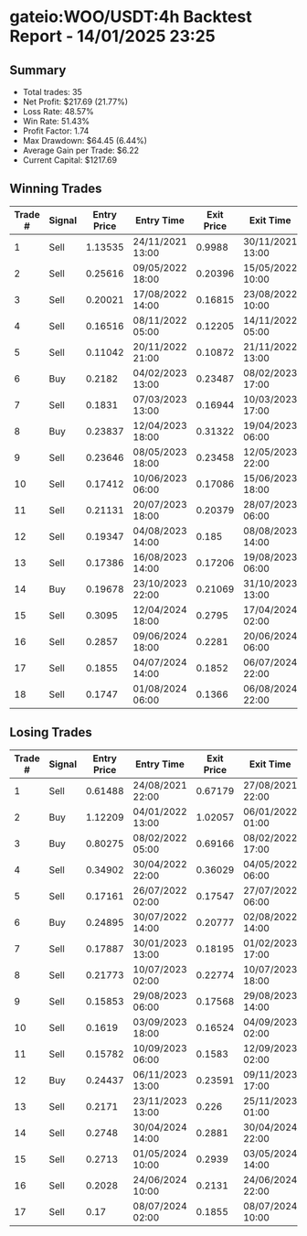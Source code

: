 # gateio:WOO/USDT:4h Backtest Report - 14/01/2025 23:25
## Summary

- Total trades: 35
- Net Profit: $217.69 (21.77%)
- Loss Rate: 48.57%
- Win Rate: 51.43%
- Profit Factor: 1.74
- Max Drawdown: $64.45 (6.44%)
- Average Gain per Trade: $6.22
- Current Capital: $1217.69

## Winning Trades

| Trade # | Signal | Entry Price | Entry Time | Exit Price | Exit Time | Gain |
|---------|--------|-------------|------------|------------|-----------|------|
| 1 | Sell | 1.13535 | 24/11/2021 13:00 | 0.9988 | 30/11/2021 13:00 | $29.37 |
| 2 | Sell | 0.25616 | 09/05/2022 18:00 | 0.20396 | 15/05/2022 10:00 | $47.98 |
| 3 | Sell | 0.20021 | 17/08/2022 14:00 | 0.16815 | 23/08/2022 10:00 | $37.77 |
| 4 | Sell | 0.16516 | 08/11/2022 05:00 | 0.12205 | 14/11/2022 05:00 | $64.03 |
| 5 | Sell | 0.11042 | 20/11/2022 21:00 | 0.10872 | 21/11/2022 13:00 | $4.02 |
| 6 | Buy | 0.2182 | 04/02/2023 13:00 | 0.23487 | 08/02/2023 17:00 | $19.96 |
| 7 | Sell | 0.1831 | 07/03/2023 13:00 | 0.16944 | 10/03/2023 17:00 | $19.86 |
| 8 | Buy | 0.23837 | 12/04/2023 18:00 | 0.31322 | 19/04/2023 06:00 | $85.14 |
| 9 | Sell | 0.23646 | 08/05/2023 18:00 | 0.23458 | 12/05/2023 22:00 | $2.33 |
| 10 | Sell | 0.17412 | 10/06/2023 06:00 | 0.17086 | 15/06/2023 18:00 | $5.49 |
| 11 | Sell | 0.21131 | 20/07/2023 18:00 | 0.20379 | 28/07/2023 06:00 | $10.36 |
| 12 | Sell | 0.19347 | 04/08/2023 14:00 | 0.185 | 08/08/2023 14:00 | $12.85 |
| 13 | Sell | 0.17386 | 16/08/2023 14:00 | 0.17206 | 19/08/2023 06:00 | $3.07 |
| 14 | Buy | 0.19678 | 23/10/2023 22:00 | 0.21069 | 31/10/2023 13:00 | $20.35 |
| 15 | Sell | 0.3095 | 12/04/2024 18:00 | 0.2795 | 17/04/2024 02:00 | $27.86 |
| 16 | Sell | 0.2857 | 09/06/2024 18:00 | 0.2281 | 20/06/2024 06:00 | $57.41 |
| 17 | Sell | 0.1855 | 04/07/2024 14:00 | 0.1852 | 06/07/2024 22:00 | $0.48 |
| 18 | Sell | 0.1747 | 01/08/2024 06:00 | 0.1366 | 06/08/2024 22:00 | $62.96 |


## Losing Trades

| Trade # | Signal | Entry Price | Entry Time | Exit Price | Exit Time | Loss |
|---------|--------|-------------|------------|------------|-----------|------|
| 1 | Sell | 0.61488 | 24/08/2021 22:00 | 0.67179 | 27/08/2021 22:00 | $23.14 |
| 2 | Buy | 1.12209 | 04/01/2022 13:00 | 1.02057 | 06/01/2022 01:00 | $22.76 |
| 3 | Buy | 0.80275 | 08/02/2022 05:00 | 0.69166 | 08/02/2022 17:00 | $34.02 |
| 4 | Sell | 0.34902 | 30/04/2022 22:00 | 0.36029 | 04/05/2022 06:00 | $7.66 |
| 5 | Sell | 0.17161 | 26/07/2022 02:00 | 0.17547 | 27/07/2022 06:00 | $5.57 |
| 6 | Buy | 0.24895 | 30/07/2022 14:00 | 0.20777 | 02/08/2022 14:00 | $40.70 |
| 7 | Sell | 0.17887 | 30/01/2023 13:00 | 0.18195 | 01/02/2023 17:00 | $4.52 |
| 8 | Sell | 0.21773 | 10/07/2023 02:00 | 0.22774 | 10/07/2023 18:00 | $13.53 |
| 9 | Sell | 0.15853 | 29/08/2023 06:00 | 0.17568 | 29/08/2023 14:00 | $32.19 |
| 10 | Sell | 0.1619 | 03/09/2023 18:00 | 0.16524 | 04/09/2023 02:00 | $5.97 |
| 11 | Sell | 0.15782 | 10/09/2023 06:00 | 0.1583 | 12/09/2023 02:00 | $0.88 |
| 12 | Buy | 0.24437 | 06/11/2023 13:00 | 0.23591 | 09/11/2023 17:00 | $10.14 |
| 13 | Sell | 0.2171 | 23/11/2023 13:00 | 0.226 | 25/11/2023 01:00 | $11.90 |
| 14 | Sell | 0.2748 | 30/04/2024 14:00 | 0.2881 | 30/04/2024 22:00 | $14.25 |
| 15 | Sell | 0.2713 | 01/05/2024 10:00 | 0.2939 | 03/05/2024 14:00 | $24.22 |
| 16 | Sell | 0.2028 | 24/06/2024 10:00 | 0.2131 | 24/06/2024 22:00 | $15.19 |
| 17 | Sell | 0.17 | 08/07/2024 02:00 | 0.1855 | 08/07/2024 10:00 | $26.94 |
